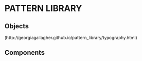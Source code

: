 <h1> PATTERN LIBRARY </h1>

<h2> Objects </h2>
(http://georgiagallagher.github.io/pattern_library/typography.html)

<h2> Components </h2>
